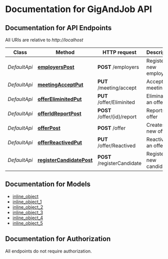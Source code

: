 # Documentation for GigAndJob API

<a name="documentation-for-api-endpoints"></a>
## Documentation for API Endpoints

All URIs are relative to *http://localhost*

Class | Method | HTTP request | Description
------------ | ------------- | ------------- | -------------
*DefaultApi* | [**employersPost**](Apis/DefaultApi.md#employerspost) | **POST** /employers | Registers a new employer
*DefaultApi* | [**meetingAcceptPut**](Apis/DefaultApi.md#meetingacceptput) | **PUT** /meeting/accept | Accept a meeting
*DefaultApi* | [**offerEliminitedPut**](Apis/DefaultApi.md#offereliminitedput) | **PUT** /offer/Eliminited | Eliminates an offer
*DefaultApi* | [**offerIdReportPost**](Apis/DefaultApi.md#offeridreportpost) | **POST** /offer/{id}/report | Reports an offer
*DefaultApi* | [**offerPost**](Apis/DefaultApi.md#offerpost) | **POST** /offer | Creates a new offer
*DefaultApi* | [**offerReactivedPut**](Apis/DefaultApi.md#offerreactivedput) | **PUT** /offer/Reactived | Reactivates an offer
*DefaultApi* | [**registerCandidatePost**](Apis/DefaultApi.md#registercandidatepost) | **POST** /registerCandidate | Registers a new candidate


<a name="documentation-for-models"></a>
## Documentation for Models

 - [inline_object](./Models/inline_object.md)
 - [inline_object_1](./Models/inline_object_1.md)
 - [inline_object_2](./Models/inline_object_2.md)
 - [inline_object_3](./Models/inline_object_3.md)
 - [inline_object_4](./Models/inline_object_4.md)
 - [inline_object_5](./Models/inline_object_5.md)


<a name="documentation-for-authorization"></a>
## Documentation for Authorization

All endpoints do not require authorization.
